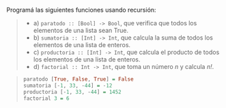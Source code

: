 Programá las siguientes funciones usando recursión:

>* a) `paratodo :: [Bool] -> Bool`,  que  verifica que todos los  elementos  de  una  lista sean True.
>* b) `sumatoria :: [Int] -> Int`,  que  calcula  la  suma  de todos  los  elementos  de  una lista de enteros.
>* c) `productoria :: [Int] -> Int`, que calcula el producto de todos los elementos de una lista de enteros.
>* d) `factorial :: Int -> Int`, que toma un número *n* y calcula *n!*.

> ```haskell
> paratodo [True, False, True] = False
> sumatoria [-1, 33, -44] = -12
> productoria [-1, 33, -44] = 1452
> factorial 3 = 6
> ```
